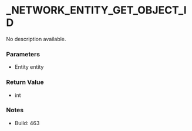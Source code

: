 # _NETWORK_ENTITY_GET_OBJECT_ID

No description available.

### Parameters
* Entity entity

### Return Value
* int

### Notes
* Build: 463

